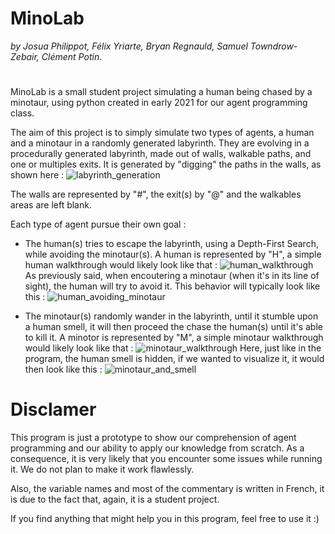 # **MinoLab**  
*by Josua Philippot, Félix Yriarte, Bryan Regnauld, Samuel Towndrow-Zebair, Clément Potin*.
#
MinoLab is a small student project simulating a human being chased by a minotaur, using python created in early 2021 for our agent programming class.

The aim of this project is to simply simulate two types of agents, a human and a minotaur in a randomly generated labyrinth.
They are evolving in a procedurally generated labyrinth, made out of walls, walkable paths, and one or multiples exits.
It is generated by "digging" the paths in the walls, as shown here :
![labyrinth_generation](https://user-images.githubusercontent.com/33656456/132540553-c0a2b5e4-566e-4c1c-b1aa-a3fc8a6cf280.gif)


The walls are represented by "#", the exit(s) by "@" and the walkables areas are left blank.

Each type of agent pursue their own goal :
  - The human(s) tries to escape the labyrinth, using a Depth-First Search, while avoiding the minotaur(s).
    A human is represented by "H", a simple human walkthrough would likely look like that :
    ![human_walkthrough](https://user-images.githubusercontent.com/33656456/132533397-99b179df-36de-4dbf-b163-4a16c388dddc.png)
    As previously said, when encoutering a minotaur (when it's in its line of sight), the human will try to avoid it. This behavior will typically look like this :
    ![human_avoiding_minotaur](https://user-images.githubusercontent.com/33656456/132534880-5c0c22a6-d3db-45ac-b859-39630eaaf89f.png)

  - The minotaur(s) randomly wander in the labyrinth, until it stumble upon a human smell, it will then proceed the chase the human(s) until it's able to kill it.
    A minotor is represented by "M", a simple minotaur walkthrough would likely look like that :
    ![minotaur_walkthrough](https://user-images.githubusercontent.com/33656456/132536185-900a7a9e-8615-4181-9240-d70f760749bc.png)
    Here, just like in the program, the human smell is hidden, if we wanted to visualize it, it would then look like this :
    ![minotaur_and_smell](https://user-images.githubusercontent.com/33656456/132540624-15f39a09-8ad4-43ac-9055-23908acafba3.png)

# Disclamer
This program is just a prototype to show our comprehension of agent programming and our ability to apply our knowledge from scratch. As a consequence, it is very likely that you encounter some issues while running it. We do not plan to make it work flawlessly.

Also, the variable names and most of the commentary is written in French, it is due to the fact that, again, it is a student project.

If you find anything that might help you in this program, feel free to use it :)
   
